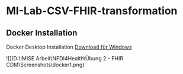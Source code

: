 # MI-Lab-CSV-FHIR-transformation

## Docker Installation

Docker Desktop Installation [Download für Windows](https://desktop.docker.com/win/main/amd64/Docker%20Desktop%20Installer.exe?utm_source=docker&utm_medium=webreferral&utm_campaign=dd-smartbutton&utm_location=module)

![](D:\IMISE Arbeit\NFDI4Health\Übung 2 - FHIR CDM\Screenshots\docker1.png)